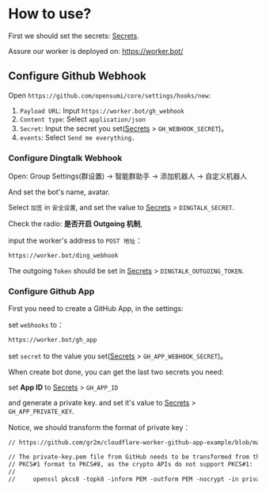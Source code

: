 # How to use?

First we should set the secrets: [Secrets](./secrets.md).

Assure our worker is deployed on: <https://worker.bot/>

## Configure Github Webhook

Open `https://github.com/opensumi/core/settings/hooks/new`:

1. `Payload URL`: Input `https://worker.bot/gh_webhook`
2. `Content type`: Select `application/json`
3. `Secret`: Input the secret you set([Secrets](./secrets.md) > `GH_WEBHOOK_SECRET`)。
4. `events`: Select `Send me everything.`

### Configure Dingtalk Webhook

Open: Group Settings(群设置) -> 智能群助手 -> 添加机器人 -> 自定义机器人

And set the bot's name, avatar.

Select `加签` in `安全设置`, and set the value to [Secrets](./secrets.md) > `DINGTALK_SECRET`.

Check the radio: **是否开启 Outgoing 机制**,

input the worker's address to `POST 地址`：

```txt
https://worker.bot/ding_webhook
```

The outgoing `Token` should be set in [Secrets](./secrets.md) > `DINGTALK_OUTGOING_TOKEN`.

### Configure Github App

First you need to create a GitHub App, in the settings:

set `webhooks` to：

```txt
https://worker.bot/gh_app
```

set `secret` to the value you set([Secrets](./secrets.md) > `GH_APP_WEBHOOK_SECRET`)。

When create bot done, you can get the last two secrets you need:

set **App ID** to [Secrets](./secrets.md) > `GH_APP_ID`

and generate a private key. and set it's value to [Secrets](./secrets.md) > `GH_APP_PRIVATE_KEY`.

Notice, we should transform the format of private key：

```txt
// https://github.com/gr2m/cloudflare-worker-github-app-example/blob/main/worker.js

// The private-key.pem file from GitHub needs to be transformed from the
// PKCS#1 format to PKCS#8, as the crypto APIs do not support PKCS#1:
//
//     openssl pkcs8 -topk8 -inform PEM -outform PEM -nocrypt -in private-key.pem -out private-key-pkcs8.pem
```
